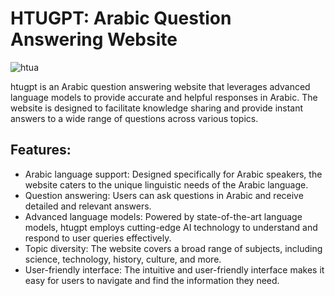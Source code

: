 # HTUGPT: Arabic Question Answering Website
![htua](https://github.com/jaberjaber23/HTU_GPT/assets/103749727/5f6bd156-e5a7-4ac8-8962-7eac3f5fc3d0)

htugpt is an Arabic question answering website that leverages advanced language models to provide accurate and helpful responses in Arabic. The website is designed to facilitate knowledge sharing and provide instant answers to a wide range of questions across various topics.

## Features:

* Arabic language support: Designed specifically for Arabic speakers, the website caters to the unique linguistic needs of the Arabic language.
* Question answering: Users can ask questions in Arabic and receive detailed and relevant answers.
* Advanced language models: Powered by state-of-the-art language models, htugpt employs cutting-edge AI technology to understand and respond to user queries effectively.
* Topic diversity: The website covers a broad range of subjects, including science, technology, history, culture, and more.
* User-friendly interface: The intuitive and user-friendly interface makes it easy for users to navigate and find the information they need.

